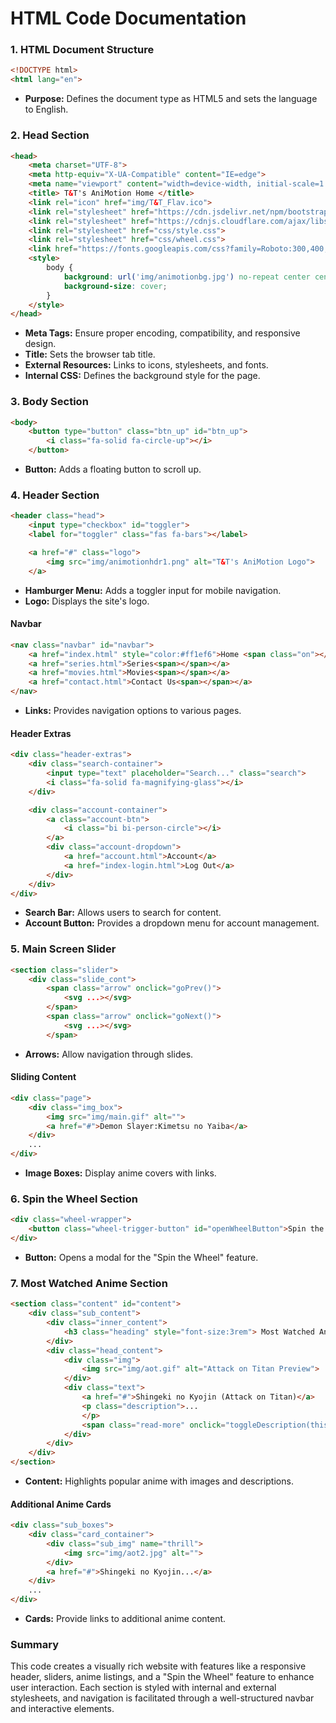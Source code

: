 # HTML Code Documentation

### 1. HTML Document Structure
```html
<!DOCTYPE html>
<html lang="en">
```
- **Purpose:** Defines the document type as HTML5 and sets the language to English.

### 2. Head Section
```html
<head>
    <meta charset="UTF-8">
    <meta http-equiv="X-UA-Compatible" content="IE=edge">
    <meta name="viewport" content="width=device-width, initial-scale=1.0">
    <title> T&T's AniMotion Home </title>
    <link rel="icon" href="img/T&T_Flav.ico">
    <link rel="stylesheet" href="https://cdn.jsdelivr.net/npm/bootstrap-icons@1.10.2/font/bootstrap-icons.css">
    <link rel="stylesheet" href="https://cdnjs.cloudflare.com/ajax/libs/font-awesome/6.2.1/css/all.min.css">
    <link rel="stylesheet" href="css/style.css">
    <link rel="stylesheet" href="css/wheel.css">
    <link href="https://fonts.googleapis.com/css?family=Roboto:300,400,500,700,900&display=swap" rel="stylesheet" />
    <style>
        body {
            background: url('img/animotionbg.jpg') no-repeat center center fixed;
            background-size: cover;
        }
    </style>
</head>
```
- **Meta Tags:** Ensure proper encoding, compatibility, and responsive design.
- **Title:** Sets the browser tab title.
- **External Resources:** Links to icons, stylesheets, and fonts.
- **Internal CSS:** Defines the background style for the page.

### 3. Body Section
```html
<body>
    <button type="button" class="btn_up" id="btn_up">
        <i class="fa-solid fa-circle-up"></i>
    </button>
```
- **Button:** Adds a floating button to scroll up.

### 4. Header Section
```html
<header class="head">
    <input type="checkbox" id="toggler">
    <label for="toggler" class="fas fa-bars"></label>

    <a href="#" class="logo">
        <img src="img/animotionhdr1.png" alt="T&T's AniMotion Logo">
    </a>
```
- **Hamburger Menu:** Adds a toggler input for mobile navigation.
- **Logo:** Displays the site's logo.

#### Navbar
```html
<nav class="navbar" id="navbar">
    <a href="index.html" style="color:#ff1ef6">Home <span class="on"></span></a>
    <a href="series.html">Series<span></span></a>
    <a href="movies.html">Movies<span></span></a>
    <a href="contact.html">Contact Us<span></span></a>
</nav>
```
- **Links:** Provides navigation options to various pages.

#### Header Extras
```html
<div class="header-extras">
    <div class="search-container">
        <input type="text" placeholder="Search..." class="search">
        <i class="fa-solid fa-magnifying-glass"></i>
    </div>

    <div class="account-container">
        <a class="account-btn">
            <i class="bi bi-person-circle"></i>
        </a>
        <div class="account-dropdown">
            <a href="account.html">Account</a>
            <a href="index-login.html">Log Out</a>
        </div>
    </div>
</div>
```
- **Search Bar:** Allows users to search for content.
- **Account Button:** Provides a dropdown menu for account management.

### 5. Main Screen Slider
```html
<section class="slider">
    <div class="slide_cont">
        <span class="arrow" onclick="goPrev()">
            <svg ...></svg>
        </span>
        <span class="arrow" onclick="goNext()">
            <svg ...></svg>
        </span>
```
- **Arrows:** Allow navigation through slides.

#### Sliding Content
```html
<div class="page">
    <div class="img_box">
        <img src="img/main.gif" alt="">
        <a href="#">Demon Slayer:Kimetsu no Yaiba</a>
    </div>
    ...
</div>
```
- **Image Boxes:** Display anime covers with links.

### 6. Spin the Wheel Section
```html
<div class="wheel-wrapper">
    <button class="wheel-trigger-button" id="openWheelButton">Spin the Wheel to Choose Your Next Anime!</button>
</div>
```
- **Button:** Opens a modal for the "Spin the Wheel" feature.

### 7. Most Watched Anime Section
```html
<section class="content" id="content">
    <div class="sub_content">
        <div class="inner_content">
            <h3 class="heading" style="font-size:3rem"> Most Watched Anime</h3>
        </div>
        <div class="head_content">
            <div class="img">
                <img src="img/aot.gif" alt="Attack on Titan Preview">
            </div>
            <div class="text">
                <a href="#">Shingeki no Kyojin (Attack on Titan)</a>
                <p class="description">...
                </p>
                <span class="read-more" onclick="toggleDescription(this)">Read More</span>
            </div>
        </div>
    </div>
</section>
```
- **Content:** Highlights popular anime with images and descriptions.

#### Additional Anime Cards
```html
<div class="sub_boxes">
    <div class="card_container">
        <div class="sub_img" name="thrill">
            <img src="img/aot2.jpg" alt="">
        </div>
        <a href="#">Shingeki no Kyojin...</a>
    </div>
    ...
</div>
```
- **Cards:** Provide links to additional anime content.

### Summary
This code creates a visually rich website with features like a responsive header, sliders, anime listings, and a "Spin the Wheel" feature to enhance user interaction. Each section is styled with internal and external stylesheets, and navigation is facilitated through a well-structured navbar and interactive elements.

